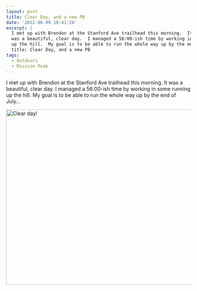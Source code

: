 ```yaml
---
layout: post
title: Clear Day, and a new PB
date: '2012-06-09 18:41:26'
excerpt: |
  I met up with Brendon at the Stanford Ave trailhead this morning.  It
  was a beautiful, clear day.  I managed a 56:00-ish time by working in some running
  up the hill.  My goal is to be able to run the whole way up by the end of July...
  title: Clear Day, and a new PB
tags:
  - Outdoors
  - Mission Peak
---
```


I met up with Brendon at the Stanford Ave trailhead this morning. It was a beautiful, clear day. I managed a 56:00-ish time by working in some running up the hill. My goal is to be able to run the whole way up by the end of July...

<a href="http://www.flickr.com/photos/thenobot/7169880369/" title="Clear day! by thenobot, on Flickr"><img src="https://farm9.staticflickr.com/8009/7169880369_d020e879ba_z.jpg" width="640" height="478" alt="Clear day!"></a>
